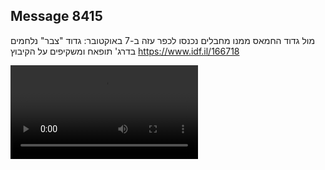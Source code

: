 ## Message 8415

מול גדוד החמאס ממנו מחבלים נכנסו לכפר עזה ב-7 באוקטובר:
גדוד "צבר" נלחמים בדרג' תופאח ומשקיפים על הקיבוץ
https://www.idf.il/166718

![Video](8415/8415_media.mp4)
